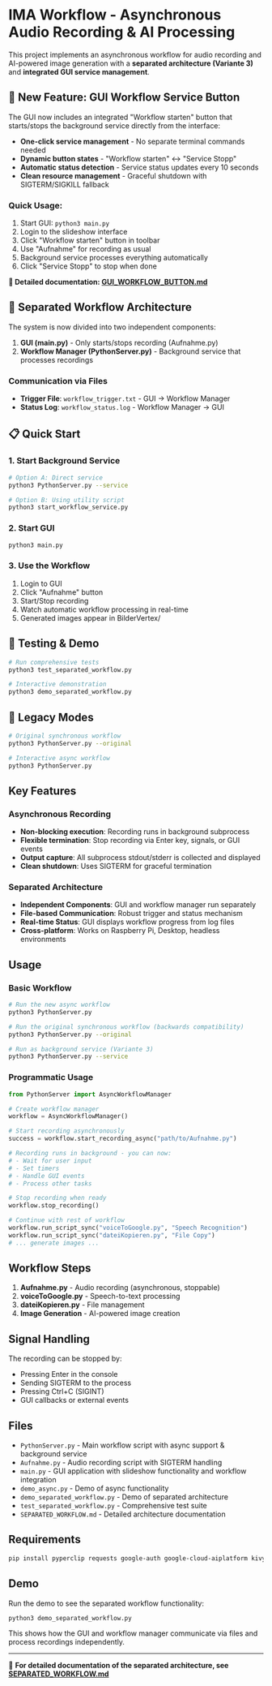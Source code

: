 # IMA Workflow - Asynchronous Audio Recording & AI Processing

This project implements an asynchronous workflow for audio recording and AI-powered image generation with a **separated architecture (Variante 3)** and **integrated GUI service management**.

## 🚀 New Feature: GUI Workflow Service Button

The GUI now includes an integrated "Workflow starten" button that starts/stops the background service directly from the interface:

- **One-click service management** - No separate terminal commands needed
- **Dynamic button states** - "Workflow starten" ↔ "Service Stopp" 
- **Automatic status detection** - Service status updates every 10 seconds
- **Clean resource management** - Graceful shutdown with SIGTERM/SIGKILL fallback

### Quick Usage:
1. Start GUI: `python3 main.py`
2. Login to the slideshow interface  
3. Click "Workflow starten" button in toolbar
4. Use "Aufnahme" for recording as usual
5. Background service processes everything automatically
6. Click "Service Stopp" to stop when done

**📖 Detailed documentation: [GUI_WORKFLOW_BUTTON.md](GUI_WORKFLOW_BUTTON.md)**

## 🚀 Separated Workflow Architecture

The system is now divided into two independent components:

1. **GUI (main.py)** - Only starts/stops recording (Aufnahme.py)
2. **Workflow Manager (PythonServer.py)** - Background service that processes recordings

### Communication via Files
- **Trigger File**: `workflow_trigger.txt` - GUI → Workflow Manager
- **Status Log**: `workflow_status.log` - Workflow Manager → GUI

## 📋 Quick Start

### 1. Start Background Service
```bash
# Option A: Direct service
python3 PythonServer.py --service

# Option B: Using utility script  
python3 start_workflow_service.py
```

### 2. Start GUI
```bash
python3 main.py
```

### 3. Use the Workflow
1. Login to GUI
2. Click "Aufnahme" button
3. Start/Stop recording
4. Watch automatic workflow processing in real-time
5. Generated images appear in BilderVertex/

## 🧪 Testing & Demo

```bash
# Run comprehensive tests
python3 test_separated_workflow.py

# Interactive demonstration
python3 demo_separated_workflow.py
```

## 🔧 Legacy Modes

```bash
# Original synchronous workflow
python3 PythonServer.py --original

# Interactive async workflow
python3 PythonServer.py
```

## Key Features

### Asynchronous Recording
- **Non-blocking execution**: Recording runs in background subprocess
- **Flexible termination**: Stop recording via Enter key, signals, or GUI events
- **Output capture**: All subprocess stdout/stderr is collected and displayed
- **Clean shutdown**: Uses SIGTERM for graceful termination

### Separated Architecture
- **Independent Components**: GUI and workflow manager run separately
- **File-based Communication**: Robust trigger and status mechanism
- **Real-time Status**: GUI displays workflow progress from log files
- **Cross-platform**: Works on Raspberry Pi, Desktop, headless environments

## Usage

### Basic Workflow
```bash
# Run the new async workflow
python3 PythonServer.py

# Run the original synchronous workflow (backwards compatibility)
python3 PythonServer.py --original

# Run as background service (Variante 3)
python3 PythonServer.py --service
```

### Programmatic Usage
```python
from PythonServer import AsyncWorkflowManager

# Create workflow manager
workflow = AsyncWorkflowManager()

# Start recording asynchronously  
success = workflow.start_recording_async("path/to/Aufnahme.py")

# Recording runs in background - you can now:
# - Wait for user input
# - Set timers
# - Handle GUI events
# - Process other tasks

# Stop recording when ready
workflow.stop_recording()

# Continue with rest of workflow
workflow.run_script_sync("voiceToGoogle.py", "Speech Recognition")
workflow.run_script_sync("dateiKopieren.py", "File Copy")
# ... generate images ...
```

## Workflow Steps

1. **Aufnahme.py** - Audio recording (asynchronous, stoppable)
2. **voiceToGoogle.py** - Speech-to-text processing
3. **dateiKopieren.py** - File management
4. **Image Generation** - AI-powered image creation

## Signal Handling

The recording can be stopped by:
- Pressing Enter in the console
- Sending SIGTERM to the process
- Pressing Ctrl+C (SIGINT)
- GUI callbacks or external events

## Files

- `PythonServer.py` - Main workflow script with async support & background service
- `Aufnahme.py` - Audio recording script with SIGTERM handling
- `main.py` - GUI application with slideshow functionality and workflow integration
- `demo_async.py` - Demo of async functionality
- `demo_separated_workflow.py` - Demo of separated architecture
- `test_separated_workflow.py` - Comprehensive test suite
- `SEPARATED_WORKFLOW.md` - Detailed architecture documentation

## Requirements

```bash
pip install pyperclip requests google-auth google-cloud-aiplatform kivy kivymd
```

## Demo

Run the demo to see the separated workflow functionality:
```bash
python3 demo_separated_workflow.py
```

This shows how the GUI and workflow manager communicate via files and process recordings independently.

---

📖 **For detailed documentation of the separated architecture, see [SEPARATED_WORKFLOW.md](SEPARATED_WORKFLOW.md)**